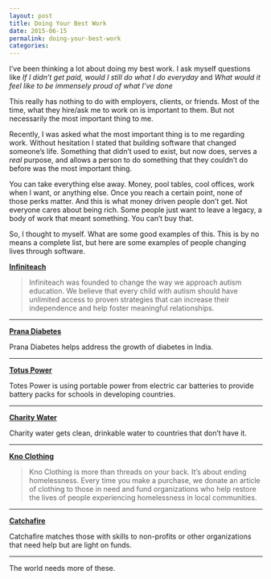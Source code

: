 ```yaml
---
layout: post
title: Doing Your Best Work
date: 2015-06-15
permalink: doing-your-best-work
categories:
---
```


I’ve been thinking a lot about doing my best work. I ask myself questions like *If I didn’t get paid, would I still do what I do everyday* and *What would it feel like to be immensely proud of what I’ve done*

This really has nothing to do with employers, clients, or friends. Most of the time, what they hire/ask me to work on is important to them. But not necessarily the most important thing to me.

Recently, I was asked what the most important thing is to me regarding work. Without hesitation I stated that building software that changed someone’s life. Something that didn’t used to exist, but now does, serves a *real* purpose, and allows a person to do something that they couldn’t do before was the most important thing.

You can take everything else away. Money, pool tables, cool offices, work when I want, or anything else. Once you reach a certain point, none of those perks matter. And this is what money driven people don’t get. Not everyone cares about being rich. Some people just want to leave a legacy, a body of work that meant something. You can’t buy that.

So, I thought to myself. What are some good examples of this. This is by no means a complete list, but here are some examples of people changing lives through software.

**[Infiniteach](http://infiniteach.com/)**

> Infiniteach was founded to change the way we approach autism education. We believe that every child with autism should have unlimited access to proven strategies that can increase their independence and help foster meaningful relationships.

<hr>

**[Prana Diabetes](http://www.pranadiabetes.com/)**

Prana Diabetes helps address the growth of diabetes in India.

<hr>

**[Totus Power](http://totuspower.com/)**

Totes Power is using portable power from electric car batteries to provide battery packs for schools in developing countries.

<hr>

**[Charity Water](https://charitywater.org)**

Charity water gets clean, drinkable water to countries that don’t have it.

<hr>

**[Kno Clothing](http://knoclothing.com/)**

> Kno Clothing is more than threads on your back. It’s about ending homelessness. Every time you make a purchase, we donate an article of clothing to those in need and fund organizations who help restore the lives of people experiencing homelessness in local communities.

<hr>

**[Catchafire](https://www.catchafire.org/)**

Catchafire matches those with skills to non-profits or other organizations that need help but are light on funds.

<hr>

The world needs more of these.
